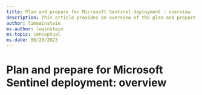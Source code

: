 ```yaml
---
title: Plan and prepare for Microsoft Sentinel deployment - overview
description: This article provides an overview of the plan and prepare phase of your Microsoft Sentinel deployment.
author: limwainstein
ms.author: lwainstein
ms.topic: conceptual
ms.date: 06/29/2023
---
```


# Plan and prepare for Microsoft Sentinel deployment: overview